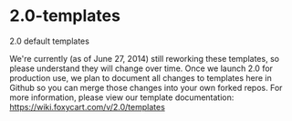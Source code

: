 2.0-templates
=============

2.0 default templates

We're currently (as of June 27, 2014) still reworking these templates, so please understand they will change over time. Once we launch 2.0 for production use, we plan to document all changes to templates here in Github so you can merge those changes into your own forked repos. For more information, please view our template documentation: https://wiki.foxycart.com/v/2.0/templates
